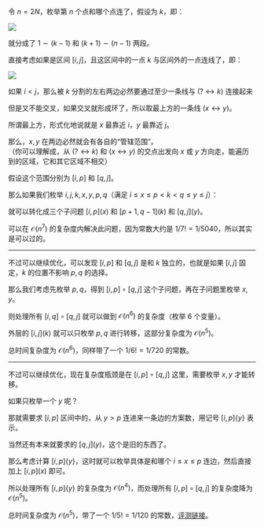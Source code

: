 令 $n = 2 N$，枚举第 $n$ 个点和哪个点连了，假设为 $k$，即：

![](https://cdn.luogu.com.cn/upload/image_hosting/f6yslrpq.png)

就分成了 $1 \sim (k - 1)$ 和 $(k + 1) \sim (n - 1)$ 两段。

直接考虑如果是区间 $[i, j]$，且这区间中的一点 $k$ 与区间外的一点连线了，即：

![](https://cdn.luogu.com.cn/upload/image_hosting/dems968y.png)

如果 $i < j$，那么被 $k$ 分割的左右两边必然要通过至少一条线与 $(? \leftrightarrow k)$ 连接起来

但是又不能交叉，如果交叉就形成环了，所以取最上方的一条线 $(x \leftrightarrow y)$。

所谓最上方，形式化地说就是 $x$ 最靠近 $i$，$y$ 最靠近 $j$。

那么，$x, y$ 在两边必然就会有各自的“管辖范围”。  
（你可以理解成，从 $(? \leftrightarrow k)$ 和 $(x \leftrightarrow y)$ 的交点出发向 $x$ 或 $y$ 方向走，能遍历到的区域，它和其它区域不相交）

假设这个范围分别为 $[i, p]$ 和 $[q, j]$。

那么如果我们枚举 $i, j, k, x, y, p, q$（满足 $i \le x \le p < k < q \le y \le j$）：

就可以转化成三个子问题 $[i, p](x)$ 和 $[p + 1, q - 1](k)$ 和 $[q, j](y)$。

可以在 $\mathcal O (n^7)$ 的复杂度内解决此问题，因为常数大约是 $1 / 7! = 1 / 5040$，所以其实是可以过的。

---

不过可以继续优化，可以发现 $[i, p]$ 和 $[q, j]$ 是和 $k$ 独立的，也就是如果 $[i, j]$ 固定，$k$ 的位置不影响 $p, q$ 的选择。

那么我们考虑先枚举 $p, q$，得到 $[i, p] \circ [q, j]$ 这个子问题，再在子问题里枚举 $x, y$。

则处理所有 $[i, q] \circ [q, j]$ 就可以做到 $\mathcal O (n^6)$ 的复杂度（枚举 $6$ 个变量）。

外层的 $[i, j](k)$ 就可以只枚举 $p, q$ 进行转移，这部分复杂度为 $\mathcal O (n^5)$。

总时间复杂度为 $\mathcal O (n^6)$，同样带了一个 $1 / 6! = 1 / 720$ 的常数。

---

不过可以继续优化，现在复杂度瓶颈是在 $[i, p] \circ [q, j]$ 这里，需要枚举 $x, y$ 才能转移。

如果只枚举一个 $y$ 呢？

那就需要求 $[i, p]$ 区间中的，从 $y > p$ 连进来一条边的方案数，用记号 $[i, p]\{y\}$ 表示。

当然还有本来就要求的 $[q, j](y)$，这个是旧的东西了。

那么考虑计算 $[i, p]\{y\}$，这时就可以枚举具体是和哪个 $i \le x \le p$ 连边，然后直接加上 $[i, p](x)$ 即可。

所以处理所有 $[i, p]\{y\}$ 的复杂度为 $\mathcal O (n^4)$，而处理所有 $[i, p] \circ [q, j]$ 的复杂度降为 $\mathcal O (n^5)$。

总时间复杂度为 $\mathcal O (n^5)$，带了一个 $1 / 5! = 1 / 120$ 的常数，[评测链接](https://atcoder.jp/contests/agc039/submissions/10388182)。